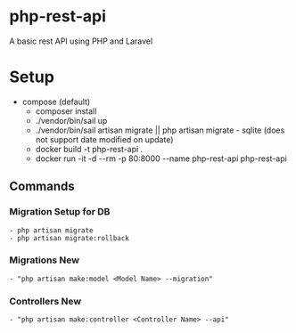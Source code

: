 # php-rest-api
A basic rest API using PHP and Laravel

# Setup
   - compose (default) 
        - composer install
        - ./vendor/bin/sail up
        - ./vendor/bin/sail artisan migrate || php artisan migrate
    - sqlite (does not support date modified on update)
        - docker build -t php-rest-api .
        - docker run -it -d --rm -p 80:8000 --name php-rest-api php-rest-api

## Commands

 ### Migration Setup for DB
    - php artisan migrate
    - php artisan migrate:rollback

 ### Migrations New
    - "php artisan make:model <Model Name> --migration"

 ### Controllers New
    - "php artisan make:controller <Controller Name> --api"
